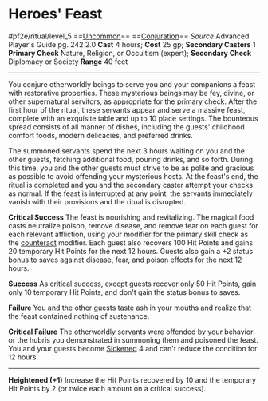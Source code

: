 # Heroes' Feast
#pf2e/ritual/level_5
==[Uncommon](../../../rules/traits/uncommon.md)== ==[Conjuration](../../../rules/traits/conjuration.md)==
*Source* Advanced Player's Guide pg. 242 2.0
**Cast** 4 hours; **Cost** 25 gp; **Secondary Casters** 1
**Primary Check** Nature, Religion, or Occultism (expert); **Secondary Check** Diplomacy or Society
**Range** 40 feet

---
You conjure otherworldly beings to serve you and your companions a feast with restorative properties. These mysterious beings may be fey, divine, or other supernatural servitors, as appropriate for the primary check. After the first hour of the ritual, these servants appear and serve a massive feast, complete with an exquisite table and up to 10 place settings. The bounteous spread consists of all manner of dishes, including the guests' childhood comfort foods, modern delicacies, and preferred drinks.

The summoned servants spend the next 3 hours waiting on you and the other guests, fetching additional food, pouring drinks, and so forth. During this time, you and the other guests must strive to be as polite and gracious as possible to avoid offending your mysterious hosts. At the feast's end, the ritual is completed and you and the secondary caster attempt your checks as normal. If the feast is interrupted at any point, the servants immediately vanish with their provisions and the ritual is disrupted.

**Critical Success** The feast is nourishing and revitalizing. The magical food casts neutralize poison, remove disease, and remove fear on each guest for each relevant affliction, using your modifier for the primary skill check as the [counteract](../../../Rules/Counteracting.md) modifier. Each guest also recovers 100 Hit Points and gains 20 temporary Hit Points for the next 12 hours. Guests also gain a +2 status bonus to saves against disease, fear, and poison effects for the next 12 hours.

**Success** As critical success, except guests recover only 50 Hit Points, gain only 10 temporary Hit Points, and don't gain the status bonus to saves.

**Failure** You and the other guests taste ash in your mouths and realize that the feast contained nothing of sustenance.

**Critical Failure** The otherworldly servants were offended by your behavior or the hubris you demonstrated in summoning them and poisoned the feast. You and your guests become [Sickened](../../../Conditions/Sickened.md) 4 and can't reduce the condition for 12 hours.

<hr>

**Heightened (+1)** Increase the Hit Points recovered by 10 and the temporary Hit Points by 2 (or twice each amount on a critical success).